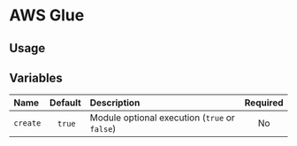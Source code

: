 # AWS Glue



## Usage


## Variables

| Name               | Default | Description                                    | Required |
| :----------------- | :-----: | :--------------------------------------------- | :------: |
| `create`           |  `true` | Module optional execution (`true` or `false`)  |    No    |
